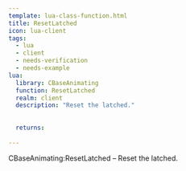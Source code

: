 ```yaml
---
template: lua-class-function.html
title: ResetLatched
icon: lua-client
tags:
  - lua
  - client
  - needs-verification
  - needs-example
lua:
  library: CBaseAnimating
  function: ResetLatched
  realm: client
  description: "Reset the latched."
  
  
  returns:
    
---
```


<div class="lua__search__keywords">
CBaseAnimating:ResetLatched &#x2013; Reset the latched.
</div>
